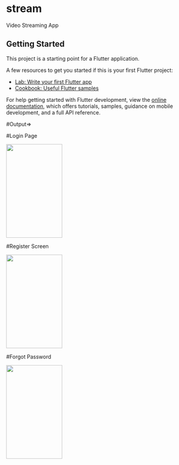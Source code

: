 # stream

Video Streaming App

## Getting Started

This project is a starting point for a Flutter application.

A few resources to get you started if this is your first Flutter project:

- [Lab: Write your first Flutter app](https://docs.flutter.dev/get-started/codelab)
- [Cookbook: Useful Flutter samples](https://docs.flutter.dev/cookbook)

For help getting started with Flutter development, view the
[online documentation](https://docs.flutter.dev/), which offers tutorials,
samples, guidance on mobile development, and a full API reference.

#Output=>

#Login Page

<img src= "https://user-images.githubusercontent.com/99484963/195141829-19bc5d1d-c3a7-4ac3-86dd-ef6fc1132eb0.jpeg" width = 150, height = 250>

#Register Screen

<img src= "https://user-images.githubusercontent.com/99484963/196232036-94480f4d-b951-4530-8373-31f1e6d4e53d.jpeg" width = 150, height = 250>

#Forgot Password

<img src= "https://user-images.githubusercontent.com/99484963/196232318-51d0d2dd-ae20-4034-9d90-c744c1c10cd6.jpeg" width = 150, height = 250>